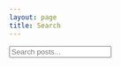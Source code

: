```yaml
---
layout: page
title: Search 
---
```

<!-- Html Elements for Search -->
<div id="search-container">
<input type="text" id="search-input" placeholder="Search posts...">
<br>
<ul id="results-container"></ul>
</div>

<!-- Script pointing to search-script.js -->
<script src="js/search-script.js" type="text/javascript"></script>

<!-- Configuration -->
<script>
SimpleJekyllSearch({
  searchInput: document.getElementById('search-input'),
  resultsContainer: document.getElementById('results-container'),
  searchResultTemplate: '<div><span>{Date(date.toDateString());}</span><a href="{url}"><h3>{title}</h3></a></div>',
  json: '/blog/search.json'
})
</script>
